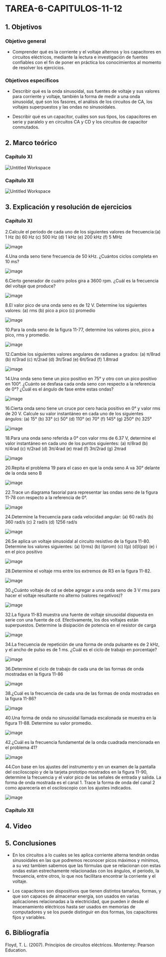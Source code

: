 # TAREA-6-CAPITULOS-11-12
## 1. Objetivos
### Objetivo general
- Comprender qué es la corriente y el voltaje alternos y los capacitores en circuitos eléctricos, mediante la lectura e investigación de fuentes confiables con el fin de poner en práctica los conocimientos al momento de resolver los ejercicios.

### Objetivos específicos
- Describir qué es la onda sinusoidal, sus fuentes de voltaje y sus valores para corriente y voltaje, también la forma de medir a una onda sinusoidal, qué son los fasores, el análisis de los circuitos de CA, los voltajes superpuestos y las ondas no sinusoidales.

- Describir qué es un capacitor, cuáles son sus tipos, los capacitores en serie y paralelo y en circuitos CA y CD y los circuitos de capacitor conmutados.

## 2. Marco teórico
### Capítulo XI

![Untitled Workspace](https://user-images.githubusercontent.com/105740772/178909591-f20e368f-6ae8-4e49-9c27-d4c942af4da9.png)

### Capítulo XII

![Untitled Workspace](https://user-images.githubusercontent.com/105740772/179018485-5ab51de3-e6b3-40ac-a165-e286ecfb1ad6.png)

## 3. Explicación y resolución de ejercicios
### Capítulo XI

2.Calcule el periodo de cada uno de los siguientes valores de frecuencia:(a) 1 Hz (b) 60 Hz (c) 500 Hz (d) 1 kHz (e) 200 kHz (f) 5 MHz

![image](https://user-images.githubusercontent.com/105740772/179022033-a3ab7286-7af4-4513-b21d-4e668a7efea2.png)

4.Una onda seno tiene frecuencia de 50 kHz. ¿Cuántos ciclos completa en 10 ms?

![image](https://user-images.githubusercontent.com/105740772/179022196-99ddabe9-9d13-44dc-8f0e-41933ce81784.png)

6.Cierto generador de cuatro polos gira a 3600 rpm. ¿Cuál es la frecuencia del voltaje que produce?

![image](https://user-images.githubusercontent.com/105740772/179022335-3f03827f-4575-4167-81e7-82cc85be7da5.png)

8.El valor pico de una onda seno es de 12 V. Determine los siguientes valores: (a) rms (b) pico a pico (c) promedio 

![image](https://user-images.githubusercontent.com/105740772/179022464-39173668-3dc5-49a3-a86c-48b802d137b3.png)

10.Para la onda seno de la figura 11-77, determine los valores pico, pico a pico, rms y promedio.

![image](https://user-images.githubusercontent.com/105740772/179022781-6b07c90c-419b-412a-b463-ba891f2bfb5b.png)

12.Cambie los siguientes valores angulares de radianes a grados: (a) π/8rad (b) π/3rad (c) π/2rad (d) 3π/5rad (e) 6π/5rad (f) 1.8πrad

![image](https://user-images.githubusercontent.com/105740772/179022895-394d8b0f-b45c-4674-911a-a1b534739c15.png)

14.Una onda seno tiene un pico positivo en 75° y otro con un pico positivo en 100°. ¿Cuánto se desfasa cada onda seno con respecto a la referencia de 0°? ¿Cuál es el ángulo de fase entre estas ondas?

![image](https://user-images.githubusercontent.com/105740772/179023505-f1300254-279f-4201-81ef-bece9f993123.png)

16.Cierta onda seno tiene un cruce por cero hacia positivo en 0° y valor rms de 20 V. Calcule su valor instantáneo en cada uno de los siguientes ángulos: (a) 15° (b) 33° (c) 50° (d) 110° (e) 70° (f) 145° (g) 250° (h) 325°

![image](https://user-images.githubusercontent.com/105740772/179023651-10499b4a-e5e7-4504-85ac-6197f6dcc007.png)

18.Para una onda seno referida a 0° con valor rms de 6.37 V, determine el valor instantáneo en cada uno de los puntos siguientes: (a) π/8rad (b) π/4rad (c) π/2rad (d) 3π/4rad (e) πrad (f) 3π/2rad (g) 2πrad

![image](https://user-images.githubusercontent.com/105740772/179024164-426c4b7f-4ff6-4a1f-9dcd-10d2cb29acc4.png)

20.Repita el problema 19 para el caso en que la onda seno A va 30° delante de la onda seno B

![image](https://user-images.githubusercontent.com/105740772/179024386-3d7483d0-7a0c-4c15-9054-c51c3bfdd291.png)

22.Trace un diagrama fasorial para representar las ondas seno de la figura 11-78 con respecto a la referencia de 0°.

![image](https://user-images.githubusercontent.com/105740772/179025889-fe1eca35-bd05-40e7-ad23-5e3181ffb658.png)

24.Determine la frecuencia para cada velocidad angular: (a) 60 rad/s (b) 360 rad/s (c) 2 rad/s (d) 1256 rad/s

![image](https://user-images.githubusercontent.com/105740772/179026016-e2840e39-bcf7-4541-a0ea-7299b62ca4a8.png)

26.Se aplica un voltaje sinusoidal al circuito resistivo de la figura 11-80. Determine los valores siguientes: (a) I(rms) (b) I(prom) (c) I(p) (d)I(pp) (e) i en el pico positivo

![image](https://user-images.githubusercontent.com/105740772/179026262-5a265b5c-5f93-4734-945e-6781990955ed.png)

28.Determine el voltaje rms entre los extremos de R3 en la figura 11-82.

![image](https://user-images.githubusercontent.com/105740772/179027092-d4522a8b-4a51-4121-9dc6-c7918a9476b1.png)

30.¿Cuánto voltaje de cd se debe agregar a una onda seno de 3 V rms para hacer el voltaje resultante no alterno (valores negativos)?

![image](https://user-images.githubusercontent.com/105740772/179027194-b2badb91-26c8-4834-81f2-eff274451abc.png)

32.La figura 11-83 muestra una fuente de voltaje sinusoidal dispuesta en serie con una fuente de cd. Efectivamente, los dos voltajes están superpuestos. Determine la disipación de potencia en el resistor de carga

![image](https://user-images.githubusercontent.com/105740772/179027486-433eba2c-cb13-4604-8797-db3ed9dbd92c.png)

34.La frecuencia de repetición de una forma de onda pulsante es de 2 kHz, y el ancho de pulso es de 1 ms. ¿Cuál es el ciclo de trabajo en porcentaje?

![image](https://user-images.githubusercontent.com/105740772/179027593-953f66cc-0d97-4bd2-9502-33136a3fef51.png)

36.Determine el ciclo de trabajo de cada una de las formas de onda mostradas en la figura 11-86

![image](https://user-images.githubusercontent.com/105740772/179028145-023afbb0-c995-4233-ad08-e3f3d93ee17b.png)

38.¿Cuál es la frecuencia de cada una de las formas de onda mostradas en la figura 11-86?

![image](https://user-images.githubusercontent.com/105740772/179028342-9c57a72e-26a4-4e7d-8df1-b0b2ce17a923.png)

40.Una forma de onda no sinusoidal llamada escalonada se muestra en la figura 11-88. Determine su valor promedio.

![image](https://user-images.githubusercontent.com/105740772/179029256-b3faff8d-051e-4509-9485-3e43a2707ef4.png)

42.¿Cuál es la frecuencia fundamental de la onda cuadrada mencionada en el problema 41?

![image](https://user-images.githubusercontent.com/105740772/179029526-17ab4010-10e4-46a9-959e-b3563508e339.png)

44.Con base en los ajustes del instrumento y en un examen de la pantalla del osciloscopio y de la tarjeta prototipo mostrados en la figura 11-90, determine la frecuencia y el valor pico de las señales de entrada y salida. La forma de onda mostrada es el canal 1. Trace la forma de onda del canal 2 como aparecería en el osciloscopio con los ajustes indicados.

![image](https://user-images.githubusercontent.com/105740772/179030000-c72a07cb-5a29-4cfa-820a-77e8d8d2074d.png)

### Capítulo XII


## 4. Video
## 5. Conclusiones
- En los circuitos a lo cuales se les aplica corriente alterna tendrán ondas sinusoidales en las que podremos reconocer picos máximos y mínimos, a su vez tambien sabemos que las fórmulas que se relacionan con estas ondas estan estrechamente relacionadas con los ángulos, el periodo, la frecuencia, entre otros, lo que nos facilitara encontrar la corriente y el voltaje.

- Los capacitores son dispositivos que tienen distintos tamaños, formas, y que son capaces de almacenar energía, son usados en varias aplicaciones relacionadas a la electricidad, que pueden ir desde el lmacenamiento eléctricos hasta ser usados en memorias de computadores y se los puede distinguir en dos formas, los capacitores fijos y variables.

## 6. Bibliografía

Floyd, T. L. (2007). Principios de circuitos eléctricos. Monterrey: Pearson Education.
